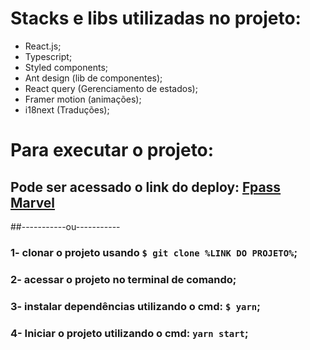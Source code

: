# Stacks e libs utilizadas no projeto:
- React.js;
- Typescript;
- Styled components;
- Ant design (lib de componentes);
- React query (Gerenciamento de estados);
- Framer motion (animações);
- i18next (Traduções);

# Para executar o projeto:
## Pode ser acessado o link do deploy: <a href="https://fpass-marvel.netlify.app/">Fpass Marvel</a>
##-----------ou-----------
### 1- clonar o projeto usando `$ git clone %LINK DO PROJETO%`;
### 2- acessar o projeto no terminal de comando;
### 3- instalar dependências utilizando o cmd: `$ yarn`;
### 4- Iniciar o projeto utilizando o cmd: `yarn start`;

